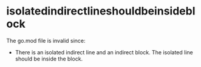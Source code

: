 # isolatedindirectlineshouldbeinsideblock

The go.mod file is invalid since:

- There is an isolated indirect line and an indirect block. The isolated line should be inside the block.

